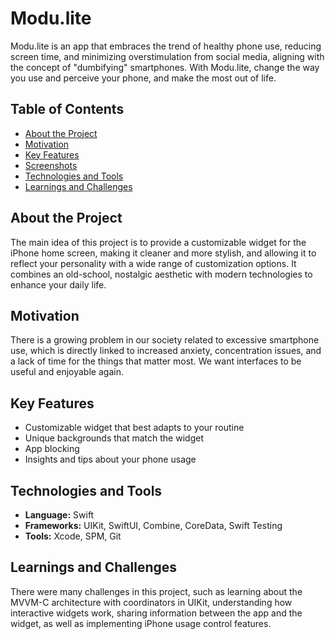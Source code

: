 # Modu.lite

Modu.lite is an app that embraces the trend of healthy phone use, reducing screen time, and minimizing overstimulation from social media, aligning with the concept of "dumbifying" smartphones. With Modu.lite, change the way you use and perceive your phone, and make the most out of life.

## Table of Contents

- [About the Project](#about-the-project)
- [Motivation](#motivation)
- [Key Features](#key-features)
- [Screenshots](#screenshots)
- [Technologies and Tools](#technologies-and-tools)
- [Learnings and Challenges](#learnings-and-challenges)

## About the Project

The main idea of this project is to provide a customizable widget for the iPhone home screen, making it cleaner and more stylish, and allowing it to reflect your personality with a wide range of customization options. It combines an old-school, nostalgic aesthetic with modern technologies to enhance your daily life.

## Motivation
There is a growing problem in our society related to excessive smartphone use, which is directly linked to increased anxiety, concentration issues, and a lack of time for the things that matter most. We want interfaces to be useful and enjoyable again.

## Key Features
- Customizable widget that best adapts to your routine
- Unique backgrounds that match the widget
- App blocking
- Insights and tips about your phone usage


## Technologies and Tools
- **Language:** Swift
- **Frameworks:** UIKit, SwiftUI, Combine, CoreData, Swift Testing
- **Tools:** Xcode, SPM, Git

## Learnings and Challenges

There were many challenges in this project, such as learning about the MVVM-C architecture with coordinators in UIKit, understanding how interactive widgets work, sharing information between the app and the widget, as well as implementing iPhone usage control features.
